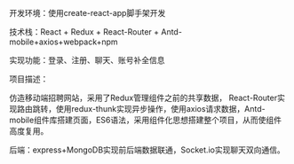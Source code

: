 开发环境：使用create-react-app脚手架开发

技术栈：React + Redux + React-Router + Antd-mobile+axios+webpack+npm

实现功能：登录、注册、聊天、账号补全信息

项目描述：

仿造移动端招聘网站，采用了Redux管理组件之前的共享数据， React-Router实现路由跳转，使用redux-thunk实现异步操作，使用axios请求数据，Antd-mobile组件库搭建页面，ES6语法，采用组件化思想搭建整个项目，从而使组件高度复用。

后端：express+MongoDB实现前后端数据联通，Socket.io实现聊天双向通信。
